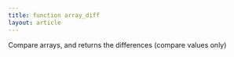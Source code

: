 ```yaml
---
title: function array_diff
layout: article
---
```

Compare arrays, and returns the differences (compare values only)